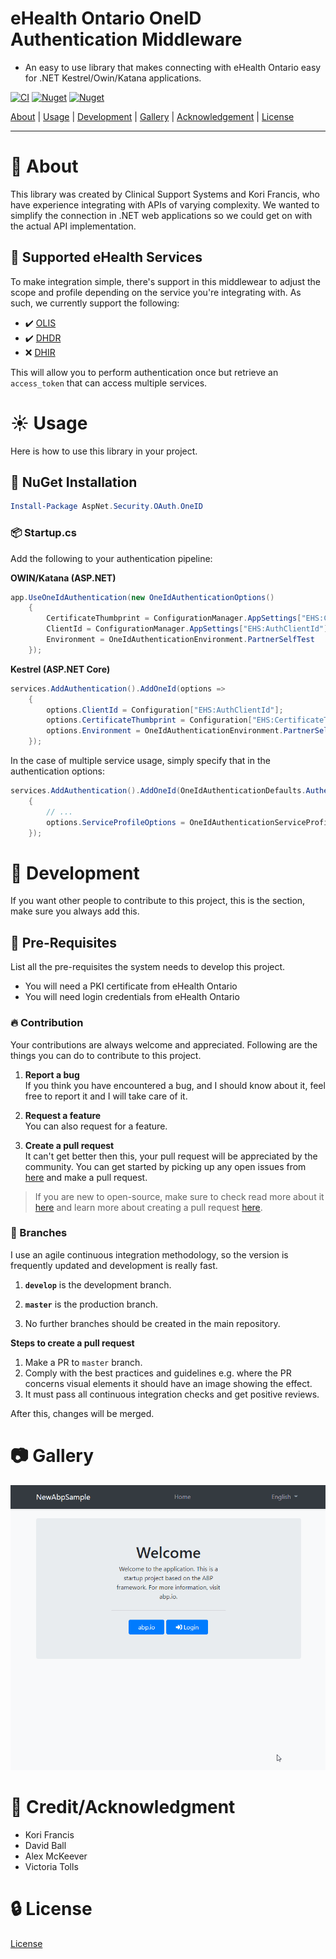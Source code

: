 ﻿# eHealth Ontario OneID Authentication Middleware

- An easy to use library that makes connecting with eHealth Ontario easy for .NET Kestrel/Owin/Katana applications.

 [![CI](https://github.com/Clinical-Support-Systems/oneid-oauth-middleware/actions/workflows/main.yml/badge.svg?branch=master)](https://github.com/Clinical-Support-Systems/oneid-oauth-middleware/actions/workflows/main.yml) [![Nuget](https://img.shields.io/nuget/v/AspNet.Security.OAuth.OneID)](https://www.nuget.org/packages/AspNet.Security.OAuth.OneID) [![Nuget](https://img.shields.io/nuget/dt/AspNet.Security.OAuth.OneID)](#)

[About](#beginner-about) | [Usage](#sunny-usage) | [Development](#wrench-development) | [Gallery](#camera-gallery) | [Acknowledgement](#star2-creditacknowledgment) | [License](#lock-license)

---

# :beginner: About
This library was created by Clinical Support Systems and Kori Francis, who have experience integrating with APIs of varying complexity. We wanted to simplify the connection in .NET web applications so we could get on with the actual API implementation.

## :tada: Supported eHealth Services

To make integration simple, there's support in this middlewear to adjust the scope and profile depending on the service you're integrating with. As such, we currently support the following:

- :heavy_check_mark: [OLIS](https://ehealthontario.on.ca/en/standards/ontario-laboratories-information-system-standard)
- :heavy_check_mark: [DHDR](https://ehealthontario.on.ca/en/standards/digital-health-drug-repository-specification-fhir)
- :x: [DHIR](https://ehealthontario.on.ca/en/standards/digital-health-immunization-repository-consumer-access-specification-fhir)

This will allow you to perform authentication once but retrieve an `access_token` that can access multiple services.

# :sunny: Usage
Here is how to use this library in your project.

##  :electric_plug: NuGet Installation

```powershell
Install-Package AspNet.Security.OAuth.OneID
```

###  :package: Startup.cs

Add the following to your authentication pipeline:

**OWIN/Katana (ASP.NET)**
```c#
app.UseOneIdAuthentication(new OneIdAuthenticationOptions()
    {
        CertificateThumbprint = ConfigurationManager.AppSettings["EHS:CertificateThumbprint"],
        ClientId = ConfigurationManager.AppSettings["EHS:AuthClientId"],
        Environment = OneIdAuthenticationEnvironment.PartnerSelfTest
    });
```

**Kestrel (ASP.NET Core)**
```c#
services.AddAuthentication().AddOneId(options =>
    {
        options.ClientId = Configuration["EHS:AuthClientId"];
        options.CertificateThumbprint = Configuration["EHS:CertificateThumbprint"];
        options.Environment = OneIdAuthenticationEnvironment.PartnerSelfTest;
    });
```

In the case of multiple service usage, simply specify that in the authentication options:
```c#
services.AddAuthentication().AddOneId(OneIdAuthenticationDefaults.AuthenticationScheme, (OneIdAuthenticationOptions options) =>
    {
        // ...
        options.ServiceProfileOptions = OneIdAuthenticationServiceProfiles.OLIS | OneIdAuthenticationServiceProfiles.DHDR;
    });
```

#  :wrench: Development
If you want other people to contribute to this project, this is the section, make sure you always add this.

## :notebook: Pre-Requisites

List all the pre-requisites the system needs to develop this project.

- You will need a PKI certificate from eHealth Ontario
- You will need login credentials from eHealth Ontario

 ###  :fire: Contribution

 Your contributions are always welcome and appreciated. Following are the things you can do to contribute to this project.

 1. **Report a bug** <br>
 If you think you have encountered a bug, and I should know about it, feel free to report it and I will take care of it.

 2. **Request a feature** <br>
 You can also request for a feature.

 3. **Create a pull request** <br>
 It can't get better then this, your pull request will be appreciated by the community. You can get started by picking up any open issues from [here](https://github.com/Clinical-Support-Systems/oneid-oauth-middleware/issues) and make a pull request.

 > If you are new to open-source, make sure to check read more about it [here](https://www.digitalocean.com/community/tutorial_series/an-introduction-to-open-source) and learn more about creating a pull request [here](https://www.digitalocean.com/community/tutorials/how-to-create-a-pull-request-on-github).


 ### :cactus: Branches

 I use an agile continuous integration methodology, so the version is frequently updated and development is really fast.

1. **`develop`** is the development branch.

2. **`master`** is the production branch.

4. No further branches should be created in the main repository.

**Steps to create a pull request**

1. Make a PR to `master` branch.
2. Comply with the best practices and guidelines e.g. where the PR concerns visual elements it should have an image showing the effect.
3. It must pass all continuous integration checks and get positive reviews.

After this, changes will be merged.

#  :camera: Gallery

![OneId Authentication](https://raw.githubusercontent.com/Clinical-Support-Systems/oneid-oauth-middleware/master/oneid.gif)

# :star2: Credit/Acknowledgment
 * Kori Francis
 * David Ball
 * Alex McKeever
 * Victoria Tolls

#  :lock: License

[License](https://raw.githubusercontent.com/Clinical-Support-Systems/oneid-oauth-middleware/master/LICENSE)